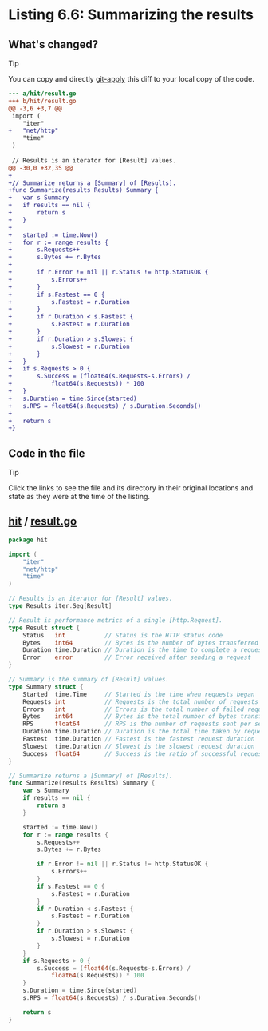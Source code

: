 # Listing 6.6: Summarizing the results

## What's changed?

> [!TIP]
> You can copy and directly [git-apply](https://tldr.inbrowser.app/pages/common/git-apply) this diff to your local copy of the code.

```diff
--- a/hit/result.go
+++ b/hit/result.go
@@ -3,6 +3,7 @@
 import (
 	"iter"
+	"net/http"
 	"time"
 )
 
 // Results is an iterator for [Result] values.
@@ -30,0 +32,35 @@
+
+// Summarize returns a [Summary] of [Results].
+func Summarize(results Results) Summary {
+	var s Summary
+	if results == nil {
+		return s
+	}
+
+	started := time.Now()
+	for r := range results {
+		s.Requests++
+		s.Bytes += r.Bytes
+
+		if r.Error != nil || r.Status != http.StatusOK {
+			s.Errors++
+		}
+		if s.Fastest == 0 {
+			s.Fastest = r.Duration
+		}
+		if r.Duration < s.Fastest {
+			s.Fastest = r.Duration
+		}
+		if r.Duration > s.Slowest {
+			s.Slowest = r.Duration
+		}
+	}
+	if s.Requests > 0 {
+		s.Success = (float64(s.Requests-s.Errors) /
+			float64(s.Requests)) * 100
+	}
+	s.Duration = time.Since(started)
+	s.RPS = float64(s.Requests) / s.Duration.Seconds()
+
+	return s
+}

```
## Code in the file

> [!TIP]
> Click the links to see the file and its directory in their original locations and state as they were at the time of the listing.

## [hit](https://github.com/inancgumus/gobyexample/blob/03ddcf6ab37560b040c16f342f883e9a9ab7c5e3/hit) / [result.go](https://github.com/inancgumus/gobyexample/blob/03ddcf6ab37560b040c16f342f883e9a9ab7c5e3/hit/result.go)

```go
package hit

import (
	"iter"
	"net/http"
	"time"
)

// Results is an iterator for [Result] values.
type Results iter.Seq[Result]

// Result is performance metrics of a single [http.Request].
type Result struct {
	Status   int           // Status is the HTTP status code
	Bytes    int64         // Bytes is the number of bytes transferred
	Duration time.Duration // Duration is the time to complete a request
	Error    error         // Error received after sending a request
}

// Summary is the summary of [Result] values.
type Summary struct {
	Started  time.Time     // Started is the time when requests began
	Requests int           // Requests is the total number of requests made
	Errors   int           // Errors is the total number of failed requests
	Bytes    int64         // Bytes is the total number of bytes transferred
	RPS      float64       // RPS is the number of requests sent per second
	Duration time.Duration // Duration is the total time taken by requests
	Fastest  time.Duration // Fastest is the fastest request duration
	Slowest  time.Duration // Slowest is the slowest request duration
	Success  float64       // Success is the ratio of successful requests
}

// Summarize returns a [Summary] of [Results].
func Summarize(results Results) Summary {
	var s Summary
	if results == nil {
		return s
	}

	started := time.Now()
	for r := range results {
		s.Requests++
		s.Bytes += r.Bytes

		if r.Error != nil || r.Status != http.StatusOK {
			s.Errors++
		}
		if s.Fastest == 0 {
			s.Fastest = r.Duration
		}
		if r.Duration < s.Fastest {
			s.Fastest = r.Duration
		}
		if r.Duration > s.Slowest {
			s.Slowest = r.Duration
		}
	}
	if s.Requests > 0 {
		s.Success = (float64(s.Requests-s.Errors) /
			float64(s.Requests)) * 100
	}
	s.Duration = time.Since(started)
	s.RPS = float64(s.Requests) / s.Duration.Seconds()

	return s
}
```


